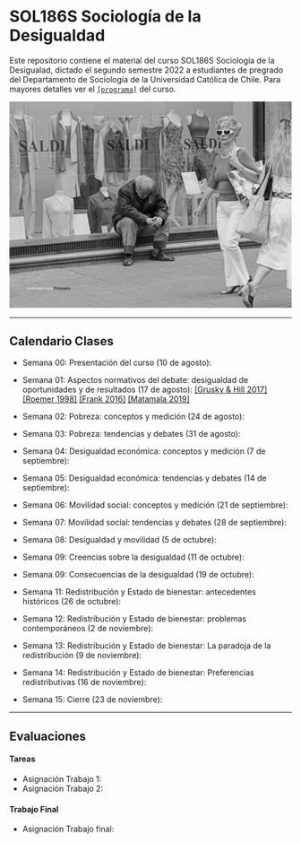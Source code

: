 # SOL186S Sociología de la Desigualdad
Este repositorio contiene el material del curso SOL186S Sociología de la Desigualad, dictado el segundo semestre 2022 a estudiantes de pregrado del Departamento de Sociología de la Universidad Católica de Chile. Para mayores detalles ver el [`[programa]`](files/syllabus.pdf) del curso.


![ineq](files/ineq.png)

---

## Calendario Clases

- Semana 00: Presentación del curso (10 de agosto):

- Semana 01: Aspectos normativos del debate: desigualdad de oportunidades y de resultados (17 de agosto): [[Grusky & Hill 2017]](readings/Grusky_Hill_2017.pdf) [[Roemer 1998]](readings/Roemer_1998.pdf) [[Frank 2016]](readings/Frank_2016.pdf) [[Matamala 2019]](readings/Matamala_2019.pdf)

- Semana 02:  Pobreza: conceptos y medición (24 de agosto):

- Semana 03: Pobreza: tendencias y debates (31 de agosto):

- Semana 04: Desigualdad económica: conceptos y medición  (7 de septiembre):

- Semana 05: Desigualdad económica: tendencias y debates  (14 de septiembre):

- Semana 06: Movilidad social: conceptos y medición   (21 de septiembre):

- Semana 07: Movilidad social: tendencias y debates (28 de septiembre):

- Semana 08: Desigualdad y movilidad  (5 de octubre):

- Semana 09: Creencias sobre la desigualdad (11 de octubre):

- Semana 09: Consecuencias de la desigualdad (19 de octubre):

- Semana 11: Redistribución y Estado de bienestar: antecedentes históricos (26 de octubre):

- Semana 12: Redistribución y Estado de bienestar: problemas contemporáneos (2 de noviembre):

- Semana 13: Redistribución y Estado de bienestar: La paradoja de la redistribución (9 de noviembre):

- Semana 14: Redistribución y Estado de bienestar: Preferencias redistributivas (16 de noviembre):

- Semana 15: Cierre (23 de noviembre):


---

## Evaluaciones

#### Tareas

- Asignación Trabajo 1: 
- Asignación Trabajo 2: 


#### Trabajo Final

- Asignación Trabajo final: 

